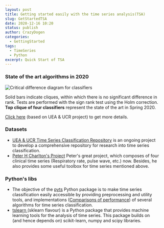 ```yaml
---
layout: post
title: Getting started easily with the time series analysis(TSA)
slug: GetStartedTSA
date: 2020-12-16 10:20
status: publish
author: CrazyDogen
categories: 
  - GettingStarted
tags: 
  - TimeSeries
  - Python
excerpt: Quick Start of TSA
---
```



### State of the art algorithms in 2020
![Critical difference diagram for classifiers](http://www.timeseriesclassification.com/images/megaCD.jpg)

Solid bars indicate cliques, within which there is no significant difference in rank. Tests are performed with the sign rank test using the Holm correction. **Top clique of four classifiers** represent the state of the art in Spring 2020.

[Click here](http://www.timeseriesclassification.com/results.php) (based on UEA & UCR project) to get more details.
### Datasets
 - [UEA & UCR Time Series Classification Repository](http://www.timeseriesclassification.com/dataset.php) is an ongoing project to develop a comprehensive repository for research into time series classification. 
 - [Peter H Charlton's Project](http://peterhcharlton.github.io) Peter's great project, which composes of four clinical time series (Respiratory rate, pulse wave, etc.) now. Besides, he also provides some useful toolbox for time series mentioned above.
### Python's libs
 - The objective of the  [pyts](https://pyts.readthedocs.io/en/stable/introduction.html#id2) Python package is to make time series classification easily accessible by providing preprocessing and utility tools, and implementations ([Comparisons of performance](https://pyts.readthedocs.io/en/stable/reproducibility.html)) of several algorithms for time series classification.
 - [tslearn ](https://tslearn.readthedocs.io/en/stable/user_guide/userguide.html) (sklearn flavour) is a Python package that provides machine learning tools for the analysis of time series. This package builds on (and hence depends on) scikit-learn, numpy and scipy libraries.

